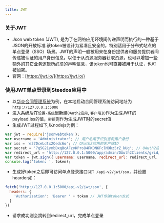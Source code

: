 ```yaml
---
title: JWT
---
```

### 关于JWT
- Json web token (JWT), 是为了在网络应用环境间传递声明而执行的一种基于JSON的开放标准.该token被设计为紧凑且安全的，特别适用于分布式站点的单点登录（SSO）场景。JWT的声明一般被用来在身份提供者和服务提供者间传递被认证的用户身份信息，以便于从资源服务器获取资源，也可以增加一些额外的其它业务逻辑所必须的声明信息，该token也可直接被用于认证，也可被加密。
- 官网：[https://jwt.io/](https://jwt.io/)

### 使用JWT单点登录到Steedos应用中
- 以[华炎合同管理系统](https://github.com/steedos/steedos-contracts-app)为例，在本地启动合同管理系统访问地址为`http://127.0.0.1:5000`
- 进入系统后在`设置-高级`里新建`OAuth2应用`, `客户端ID`作为生成JWT的payload.iss的值，`密钥`则作为生成JWT时的secret值
- 生成JWT过程如下,以nodejs为例：
```js
var jwt = require('jsonwebtoken');
var username = 'Administrator'; // 用户名用于识别当前用户身份
var iss = 'e37DceLdtx2Qedc6o'; // OAuth2应用的客户端ID
var secret = '7q5G21ymbDxqBcAFzyKPro84FKDN6FclMOkz5rZ_kUg'; // OAuth2应用的密钥
var redirect_url = 'http://127.0.0.1:5000/app/admin/OAuth2Clients/grid/all'; // 跳转地址
var token = jwt.sign({ username: username, redirect_url: redirect_url, iss: iss }, secret);
console.log('token: ', token);
```
- 生成好token之后即可访问单点登录接口`GET /api-v2/jwt/sso`，并设置hearder如：
```js
fetch('http://127.0.0.1:5000/api-v2/jwt/sso', {
  headers: {
    'Authorization': 'Bearer ' + token // JWT传输token方式
  }
})
```
- 请求成功则会跳转到redirect_url，完成单点登录
